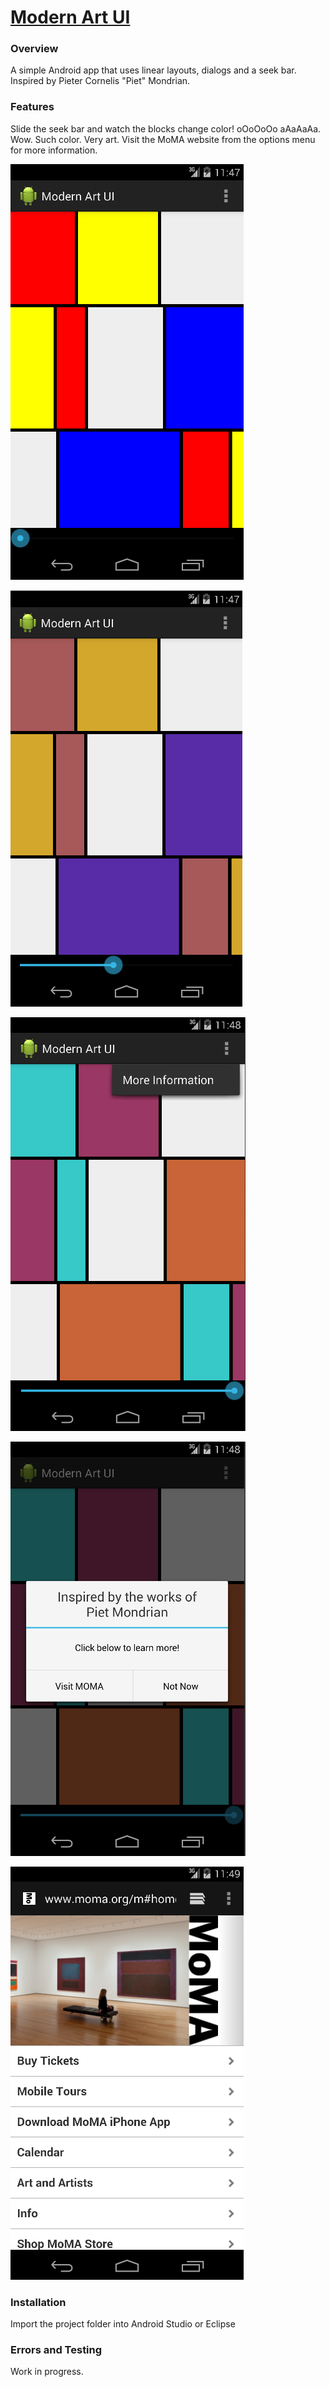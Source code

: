 [Modern Art UI](https://github.com/paulzs/modern-art-ui)
========================================================

### Overview

A simple Android app that uses linear layouts, dialogs and a seek bar. Inspired by Pieter Cornelis "Piet" Mondrian.

### Features

Slide the seek bar and watch the blocks change color! oOoOoOo aAaAaAa. Wow. Such color. Very art. Visit the MoMA website from the options menu for more information.

![](https://raw.githubusercontent.com/paulzs/modern-art-ui/master/ScreenShot1.png)

![](https://raw.githubusercontent.com/paulzs/modern-art-ui/master/ScreenShot2.png)

![](https://raw.githubusercontent.com/paulzs/modern-art-ui/master/ScreenShot3.png)

![](https://raw.githubusercontent.com/paulzs/modern-art-ui/master/ScreenShot4.png)

![](https://raw.githubusercontent.com/paulzs/modern-art-ui/master/ScreenShot5.png)

### Installation

Import the project folder into Android Studio or Eclipse

### Errors and Testing

Work in progress.
